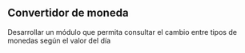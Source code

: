 ## Convertidor de moneda

<p>Desarrollar un módulo que permita consultar el cambio entre tipos de monedas según el valor del día</p>
